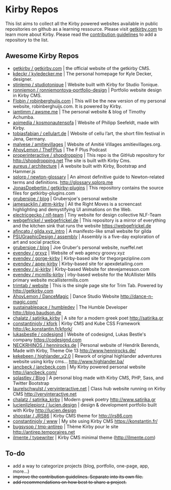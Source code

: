 # Kirby Repos
This list aims to collect all the Kirby powered websites available in public repositories on github as a learning ressource. Please visit [getkirby.com](http://getkirby.com) to learn more about Kirby.
Please read the [contribution guidelines](https://github.com/Thiousi/kirby-repos/blob/master/contribution-guidelines.md) to add a repository to the list. 

## Awesome Kirby Repos
- [getkirby / getkirby.com](https://github.com/getkirby/getkirby.com) | the official website of the getkirby CMS. 
- [kdeckr / kyledecker.me](https://github.com/kdeckr/kyledecker.me) | The personal homepage for Kyle Decker, designer.
- [stinlemp / studiotonique](https://github.com/stinlemp/studiotonique) | Website built with Kirby for Studio Tonique. 
- [ronniemon / ronniemontoya-portfolio-design](https://github.com/ronniemon/ronniemontoya-portfolio-design) | Portfolio website design in Kirby CMS. 
- [Flobin / robinberghuijs.com](https://github.com/Flobin/robinberghuijs.com) | This will be the new version of my personal website, robinberghuijs.com. It is powered by Kirby.
- [iamtimm / awsme.me](https://github.com/iamtimm/awsme.me) |  The personal website & blog of Timothy Achumba. 
- [aoimedia / kosmonautensofa](https://github.com/aoimedia/kosmonautensofa) | Website of Philipp Seefeldt, made with Kirby. 
- [tobiasfabian / cellulart.de](https://github.com/tobiasfabian/cellulart.de) | Website of cellu l’art, the short film festival in Jena, Germany. 
- [malvese / amitievillages](https://github.com/malvese/amitievillages) | Website of Amitié Villages amitievillages.org. 
- [AhoyLemon / TheFPlus](https://github.com/AhoyLemon/TheFPlus) | The F Plus Podcast
- [properinteractive / shopdropping](https://github.com/properinteractive/Shopdropping) | This repo is the GitHub repository for http://shopdropping.net The site is built with Kirby Cms. 
- [aureus / architecture](https://github.com/aurerua/architecture) | A website built with Kirby, Bootstrap and Hammer.js 
- [splorp / newton-glossary](https://github.com/splorp/newton-glossary) | An almost definitive guide to Newton-related terms and definitions. http://glossary.splorp.me
- [JonasDoebertin / getkirby-plugins](https://github.com/JonasDoebertin/getkirby-plugins) | This repository contains the source files for getkirby-plugins.com
- [grubersjoe / blog](https://github.com/grubersjoe/blog) | Grubersjoe's personal website
- [jamesacklin / atrm-kirby](https://github.com/jamesacklin/atrm-kirby) | All the Right Moves is a screencast highlighting and demystifying UI animations on the Web.
- [electricgecko / nlf-team](https://github.com/electricgecko/nlf-team) | Tiny website for design collective NLF-Team
- [webgefrickel / webgefrickel.de](https://github.com/webgefrickel/webgefrickel.de) | This repository is a mirror of everything and the kitchen sink that runs the website https://webgefrickel.de
- [afincato / gilda.xyz_intro](https://github.com/afincato/gilda.xyz_intro) | A manifesto-like small website for gilda
- [PSUGraphicDesign / assembly](https://github.com/PSUGraphicDesign/assembly) | Assembly is a five-day exploration of art and social practice.
- [grubersjoe / blog](https://github.com/grubersjoe/blog) | Joe Gruber's personal website, nueffel.net
- [evendev / grxyz](https://github.com/evendev/grxyz) | Website of web agency groovy.xyz
- [evendev / gorge-kirby](https://github.com/evendev/gorge-kirby) | Kirby-based site for thegorgezipline.com
- [evendev / apex-kirby](https://github.com/evendev/apex-kirby) | Kirby-based site for apexdetailing.com
- [evendev / sj-kirby](https://github.com/evendev/sj-kirby) | Kirby-based Website for stevejamesson.com
- [evendev / mcmills-kirby](https://github.com/evendev/mcmills-kirby) | irby-based website for the McAllister Mills primary website mcallistermills.com
- [trimtab / website](https://github.com/trimtab/website) | This is the single page site for Trim Tab. Powered by http://getkirby.com
- [AhoyLemon / DanceMagic](https://github.com/AhoyLemon/DanceMagic) | Dance Studio Website http://dance-n-magic.com/
- [sustainablepace / humbledev](https://github.com/sustainablepace/humbledev) | The Humble Developer http://blog.baudson.de
- [chalatz / satirika_kirby](https://github.com/chalatz/satirika_kirby) | A site for a modern greek poet http://satirika.gr
- [constantinjoly / kfork](https://github.com/constantinjoly/kfork) | Kirby CMS and Kube CSS Framework http://kc.konstantin.fr/kfork/
- [lukasbestle / codesignd](https://git.codesignd.com/sites/codesignd) | Website of codesignd, Lukas Bestle's company https://codesignd.com
- [NECKRHINOS / hennirocks.de](https://github.com/NECKRHINOS/hennirocks.de) | Personal website of Hendrik Berends, Made with Kirby, Theme Oie 13 http://www.hennirocks.de/
- [kekebeen / highlander_v2.0](https://github.com/kekebeen/highlander_v2.0) | Rework of original highlander adventures website using kirby cms... http://www.highlander.ba/
- [jancbeck / jancbeck.com](https://github.com/jancbeck/jancbeck.com) | My Kirby powered personal website http://jancbeck.com/
- [solastley / Blog](https://github.com/solastley/Blog) | A personal blog made with Kirby CMS, PHP, Sass, and Twitter Bootstrap
- [laurelschwulst / veryinteractive.net](https://github.com/laurelschwulst/veryinteractive.net) | Class hub website running on Kirby CMS http://veryinteractive.net
- [chalatz / satirika_kirby](https://github.com/chalatz/satirika_kirby) | Modern greek poetry http://www.satirika.gr
- [lucienlizlepiorz / lucien.design](https://github.com/lucienlizlepiorz/lucien.design) | design & development portfolio built with Kirby http://lucien.design
- [shoostar / JRS86](https://github.com/shoostar/JRS86) | Kirby CMS theme for http://jrs86.com
- [constantinjoly / www](https://github.com/constantinjoly/www) | My site using Kirby CMS https://konstantin.fr/
- [bugsysop / tmp-antirep](https://github.com/bugsysop/tmp-antirep) | Thème Kirby pour le site http://antirep.temporaires.net
- [ilmente / typewriter](https://github.com/ilmente/typewriter) | Kirby CMS minimal theme (http://ilmente.com)

## To-do 
- add a way to categorize projects (blog, portfolio, one-page, app, more...) 
- ~~improve the contribution guidelines. Separate into its own file.~~
- ~~add recommendations on how best to share a project.~~
